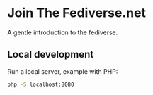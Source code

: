 # Join The Fediverse.net

A gentle introduction to the fediverse.

## Local development

Run a local server, example with PHP:

```sh
php -S localhost:8080
```
